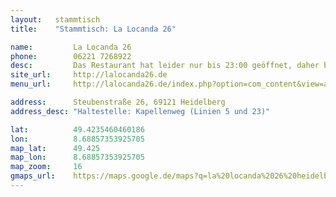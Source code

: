 ```yaml
---
layout:   stammtisch
title:    "Stammtisch: La Locanda 26"

name:         La Locanda 26
phone:        06221 7268922
desc:         Das Restaurant hat leider nur bis 23:00 geöffnet, daher beginnt der Treff pünktlich um 19 Uhr.
site_url:     http://lalocanda26.de
menu_url:     http://lalocanda26.de/index.php?option=com_content&view=article&id=19&Itemid=27

address:      Steubenstraße 26, 69121 Heidelberg
address_desc: "Haltestelle: Kapellenweg (Linien 5 und 23)"

lat:          49.4235460460186
lon:          8.68857353925705
map_lat:      49.425
map_lon:      8.68857353925705
map_zoom:     16
gmaps_url:    https://maps.google.de/maps?q=la%20locanda%2026%20heidelberg
---
```

